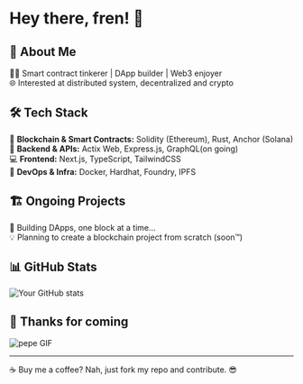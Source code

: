 # Hey there, fren! 🫡

## 🚀 About Me

👨‍💻 Smart contract tinkerer | DApp builder | Web3 enjoyer  
🌐 Interested at distributed system, decentralized and crypto

## 🛠 Tech Stack

🚀 **Blockchain & Smart Contracts:** Solidity (Ethereum), Rust, Anchor (Solana)  
📜 **Backend & APIs:** Actix Web, Express.js, GraphQL(on going)  
💻 **Frontend:** Next.js, TypeScript, TailwindCSS  
🐳 **DevOps & Infra:** Docker, Hardhat, Foundry, IPFS  

## 🏗 Ongoing Projects

📌 Building DApps, one block at a time...  
💡 Planning to create a blockchain project from scratch (soon™)  

## 📊 GitHub Stats
![Your GitHub stats](https://github-readme-stats.vercel.app/api?username=zenbuterin&show_icons=true&theme=radical)

## 🐸 Thanks for coming
![pepe GIF](https://media1.tenor.com/m/660lQV3gF9IAAAAC/peppe.gif)


---
☕ Buy me a coffee? Nah, just fork my repo and contribute. 😎

